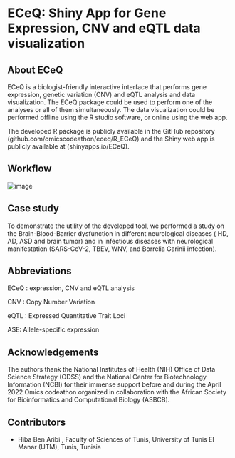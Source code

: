 # ECeQ: Shiny App for Gene Expression, CNV and eQTL data visualization

## About ECeQ
ECeQ is a biologist-friendly interactive interface that performs gene expression, genetic variation (CNV) and eQTL analysis and data visualization.
The ECeQ package could be used to perform one of the analyses or all of them simultaneously. The data visualization could be performed offline using the R studio software, or online using the  web app.

The developed R package is publicly available in the GitHub repository (github.com/omicscodeathon/eceq/R_ECeQ) and the Shiny web app is publicly available at (shinyapps.io/ECeQ).

## Workflow
![image](https://user-images.githubusercontent.com/73958439/184840354-a90d0600-0184-466c-a097-efb3522acc42.png)

## Case study
To demonstrate the utility of the developed tool, we performed a study on the Brain-Blood-Barrier dysfunction in different neurological diseases ( HD, AD, ASD and  brain tumor) and in infectious diseases with neurological manifestation (SARS-CoV-2, TBEV, WNV, and Borrelia Garinii infection).

## Abbreviations
ECeQ : expression, CNV and eQTL analysis 

CNV : Copy Number Variation

eQTL : Expressed Quantitative Trait Loci

ASE: Allele-specific expression

## Acknowledgements
The authors thank the National Institutes of Health (NIH) Office of Data Science Strategy (ODSS) and the National Center for Biotechnology Information (NCBI) for their immense support before and during the April 2022 Omics codeathon organized in collaboration with the African Society for Bioinformatics and Computational Biology (ASBCB).


## Contributors

- Hiba Ben Aribi , Faculty of Sciences of Tunis, University of Tunis El Manar (UTM), Tunis, Tunisia
